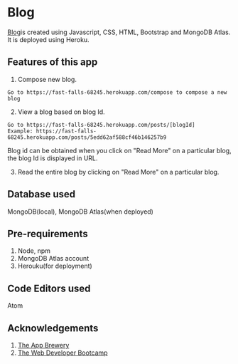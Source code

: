 # Blog
[Blog](https://fast-falls-68245.herokuapp.com/)is created using Javascript, CSS, HTML, Bootstrap and MongoDB Atlas. It is deployed using Heroku.

## Features of this app
1. Compose new blog.
```
Go to https://fast-falls-68245.herokuapp.com/compose to compose a new blog
```
2. View a blog based on blog Id.
```
Go to https://fast-falls-68245.herokuapp.com/posts/[blogId]
Example: https://fast-falls-68245.herokuapp.com/posts/5edd62af588cf46b146257b9
```
Blog id can be obtained when you click on "Read More" on a particular blog, the blog Id is displayed in URL. 

3. Read the entire blog by clicking on "Read More" on a particular blog.

## Database used
MongoDB(local), MongoDB Atlas(when deployed)

## Pre-requirements 
1. Node, npm
2. MongoDB Atlas account
3. Herouku(for deployment)

## Code Editors used
Atom 

## Acknowledgements
1. [The App Brewery](https://www.appbrewery.co/p/web-development-course-resources/)
2. [The Web Developer Bootcamp](https://www.udemy.com/course/the-web-developer-bootcamp/)

